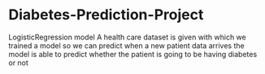 # Diabetes-Prediction-Project
LogisticRegression model 
A health care dataset is given with which we trained a model so we can predict when a new patient data arrives the model is able to predict whether the patient is going to be having diabetes or not
